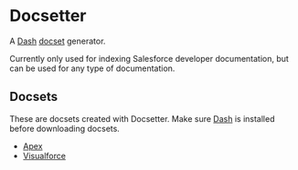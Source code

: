 Docsetter
=========

A [Dash](http://kapeli.com/dash) [docset](http://kapeli.com/docsets) generator.

Currently only used for indexing Salesforce developer documentation, but can be used for any type of documentation.

Docsets
--------
These are docsets created with Docsetter. Make sure [Dash](http://kapeli.com/dash) is installed before downloading docsets.

 - [Apex](dash-feed://https%3A%2F%2Fs3.amazonaws.com%2Fsfdc-docsets%2Fsfdc-apexcode.xml)
 - [Visualforce](dash-feed://https%3A%2F%2Fs3.amazonaws.com%2Fsfdc-docsets%2Fsfdc-pages.xml)
